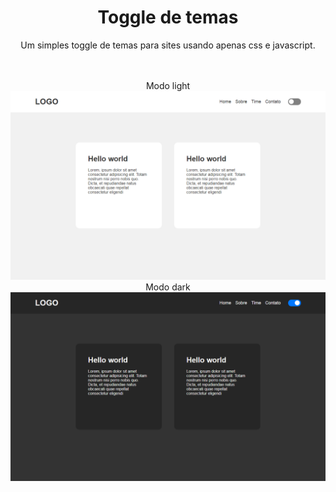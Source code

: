 <div align="center">
    <h1>Toggle de temas</h1>
    <p>Um simples toggle de temas para sites usando apenas css e javascript.</p>
    
<br/>
<br/>
Modo light

<a href="https://jefferson-calmon.github.io/theme-toggle/" target="_blank">
    <img src="./.github/light.png" width="900">
</a>


<br/>
Modo dark
<a href="https://jefferson-calmon.github.io/theme-toggle/" target="_blank">
    <img src="./.github/dark.png" width="900">
</a>

</div>
